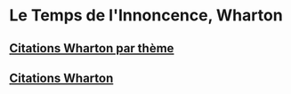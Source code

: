 # Le Temps de l'Innoncence, Wharton

## [Citations Wharton par thème](Citations%20Wharton%20par%20thème)

## [Citations Wharton ](Citations%20Wharton)
